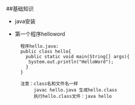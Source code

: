 ##基础知识

- java安装


- 第一个程序helloword
    
        程序hello.java:
        public class hello{
          public static void main(String[] args){
           System.out.println("HelloWord");
          }
        }
        
        注意：class名和文件名一样
             javac hello.java 生成hello.class
             执行hello.class文件：java hello
